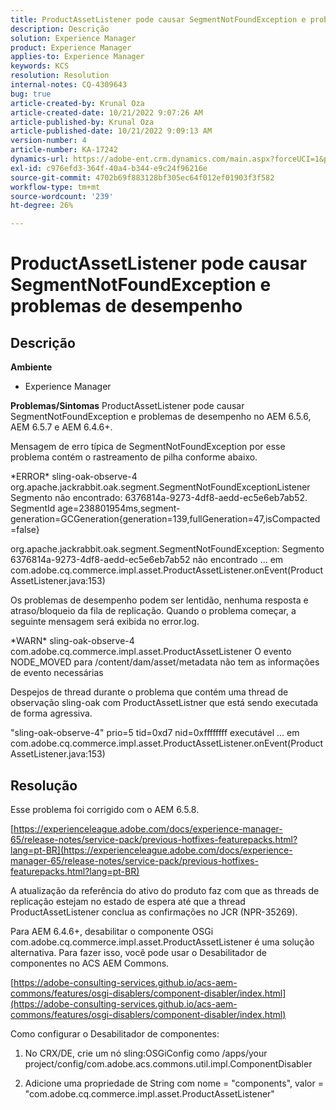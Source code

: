 ```yaml
---
title: ProductAssetListener pode causar SegmentNotFoundException e problemas de desempenho
description: Descrição
solution: Experience Manager
product: Experience Manager
applies-to: Experience Manager
keywords: KCS
resolution: Resolution
internal-notes: CQ-4309643
bug: true
article-created-by: Krunal Oza
article-created-date: 10/21/2022 9:07:26 AM
article-published-by: Krunal Oza
article-published-date: 10/21/2022 9:09:13 AM
version-number: 4
article-number: KA-17242
dynamics-url: https://adobe-ent.crm.dynamics.com/main.aspx?forceUCI=1&pagetype=entityrecord&etn=knowledgearticle&id=f9b60fc7-1f51-ed11-bba2-0022480867fb
exl-id: c976efd3-364f-40a4-b344-e9c24f96216e
source-git-commit: 4702b69f883128bf305ec64f012ef01903f3f582
workflow-type: tm+mt
source-wordcount: '239'
ht-degree: 26%

---
```


# ProductAssetListener pode causar SegmentNotFoundException e problemas de desempenho

## Descrição

<b>Ambiente</b>
- Experience Manager



<b>Problemas/Sintomas</b>
ProductAssetListener pode causar SegmentNotFoundException e problemas de desempenho no AEM 6.5.6, AEM 6.5.7 e AEM 6.4.6+.



Mensagem de erro típica de SegmentNotFoundException por esse problema contém o rastreamento de pilha conforme abaixo.

\*ERROR\* sling-oak-observe-4 org.apache.jackrabbit.oak.segment.SegmentNotFoundExceptionListener Segmento não encontrado: 6376814a-9273-4df8-aedd-ec5e6eb7ab52. SegmentId age=238801954ms,segment-generation=GCGeneration{generation=139,fullGeneration=47,isCompacted=false}

org.apache.jackrabbit.oak.segment.SegmentNotFoundException: Segmento 6376814a-9273-4df8-aedd-ec5e6eb7ab52 não encontrado ... em com.adobe.cq.commerce.impl.asset.ProductAssetListener.onEvent(ProductAssetListener.java:153)



Os problemas de desempenho podem ser lentidão, nenhuma resposta e atraso/bloqueio da fila de replicação. Quando o problema começar, a seguinte mensagem será exibida no error.log.

\*WARN\* sling-oak-observe-4 com.adobe.cq.commerce.impl.asset.ProductAssetListener O evento NODE_MOVED para /content/dam/asset/metadata não tem as informações de evento necessárias



Despejos de thread durante o problema que contém uma thread de observação sling-oak com ProductAssetListner que está sendo executada de forma agressiva.

&quot;sling-oak-observe-4&quot; prio=5 tid=0xd7 nid=0xffffffff executável ... em com.adobe.cq.commerce.impl.asset.ProductAssetListener.onEvent(ProductAssetListener.java:153)


## Resolução


Esse problema foi corrigido com o AEM 6.5.8.

[https://experienceleague.adobe.com/docs/experience-manager-65/release-notes/service-pack/previous-hotfixes-featurepacks.html?lang=pt-BR](https://experienceleague.adobe.com/docs/experience-manager-65/release-notes/service-pack/previous-hotfixes-featurepacks.html?lang=pt-BR)

A atualização da referência do ativo do produto faz com que as threads de replicação estejam no estado de espera até que a thread ProductAssetListener conclua as confirmações no JCR (NPR-35269).



Para AEM 6.4.6+, desabilitar o componente OSGi com.adobe.cq.commerce.impl.asset.ProductAssetListener é uma solução alternativa. Para fazer isso, você pode usar o Desabilitador de componentes no ACS AEM Commons.

[https://adobe-consulting-services.github.io/acs-aem-commons/features/osgi-disablers/component-disabler/index.html](https://adobe-consulting-services.github.io/acs-aem-commons/features/osgi-disablers/component-disabler/index.html)



Como configurar o Desabilitador de componentes:

1. No CRX/DE, crie um nó sling:OSGiConfig como /apps/your project/config/com.adobe.acs.commons.util.impl.ComponentDisabler

2. Adicione uma propriedade de String com nome = &quot;components&quot;, valor = &quot;com.adobe.cq.commerce.impl.asset.ProductAssetListener&quot;
